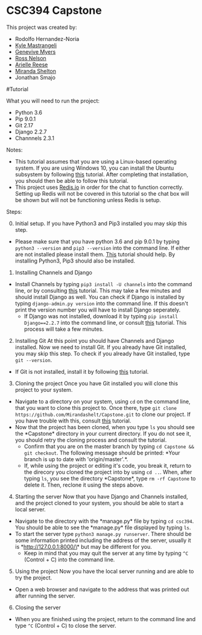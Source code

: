 # CSC394 Capstone

This project was created by:
- Rodolfo Hernandez-Noria
- [Kyle Mastrangeli](https://github.com/kylem164)
- [Genevive Myers](https://github.com/genevievemmyers)
- [Ross Nelson](https://rossnelson.me)
- [Arielle Reese](https://github.com/Arreese16)
- [Miranda Shelton](https://github.com/Mirandashelt)
- Jonathan Smajo

#Tutorial

What you will need to run the project:
- Python 3.6
- Pip 9.0.1
- Git 2.17
- Django 2.2.7
- Channnels 2.3.1

Notes:
- This tutorial assumes that you are using a Linux-based operating system. If you are using Windows 10, you can install the Ubuntu subsystem by following [this](https://docs.microsoft.com/en-us/windows/wsl/install-win10) tutorial. After completing that installation, you should then be able to follow this tutorial.
- This project uses [Redis.io](https://redis.io) in order for the chat to function correctly. Setting up Redis will not be covered in this tutorial so the chat box will be shown but will not be functioning unless Redis is setup.


Steps:

0. Initial setup. 
If you have Python3 and Pip3 installed you may skip this step.
- Please make sure that you have python 3.6 and pip 9.0.1 by typing `python3 --version` and `pip3 --version` into the command line. If either are not installed please install them. [This](https://www.itsmarttricks.com/how-to-install-python-3-6-on-linux-using-terminal-interface/) tutorial should help. By installing Python3, Pip3 should also be installed.
1. Installing Channels and Django
- Install Channels by typing `pip3 install -U channels` into the command line, or by consulting [this](https://channels.readthedocs.io/en/latest/installation.html) tutorial. This may take a few minutes and should install Django as well. You can check if Django is installed by typing `django-admin.py version` into the command line. If this doesn't print the version number you will have to install Django seperately.
    - If Django was not installed, download it by typing `pip install Django==2.2.7` into the command line, or consult [this](https://docs.djangoproject.com/en/2.2/topics/install/) tutorial. This process will take a few minutes.
2. Installing Git
At this point you should have Channels and Django installed. Now we need to install Git. If you already have Git installed, you may skip this step. To check if you already have Git installed, type `git --version`.
- If Git is not installed, install it by following [this](https://git-scm.com/book/en/v2/Getting-Started-Installing-Git) tutorial.
3. Cloning the project
Once you have Git installed you will clone this project to your system.
- Navigate to a directory on your system, using `cd` on the command line, that you want to clone this project to. Once there, type `git clone https://github.com/Mirandashelt/Capstone.git` to clone our project. If you have trouble with this, consult [this](https://git-scm.com/book/en/v2/Git-Basics-Getting-a-Git-Repository) tutorial.
- Now that the project has been cloned, when you type `ls` you should see the \*Capstone\* directory in your current directory. If you do not see it, you should retry the cloning process and consult the tutorial.
    - Confirm that you are on the master branch by typing `cd Capstone && git checkout`. The following message should be printed: \*Your branch is up to date with 'origin/master'.\*.
    - If, while using the project or editing it's code, you break it, return to the direcory you cloned the project into by using `cd ..`. When, after typing `ls`, you see the directory \*Capstone\*, type `rm -rf Capstone` to delete it. Then, reclone it using the steps above.
4. Starting the server
Now that you have Django and Channels installed, and the project cloned to your system, you should be able to start a local server.
- Navigate to the directory with the \*manage.py\* file by typing `cd csc394`. You should be able to see the \*manage.py\* file displayed by typing `ls`.
- To start the server type `python3 manage.py runserver`. There should be some information printed including the address of the server, usually it is \*http://127.0.0.1:8000/\* but may be different for you.
    - Keep in mind that you may quit the server at any time by typing `^C` (Control + C) into the command line.
5. Using the project
Now you have the local server running and are able to try the project.
- Open a web browser and navigate to the address that was printed out after running the server.
6. Closing the server
- When you are finished using the project, return to the command line and type `^C` (Control + C) to close the server.
